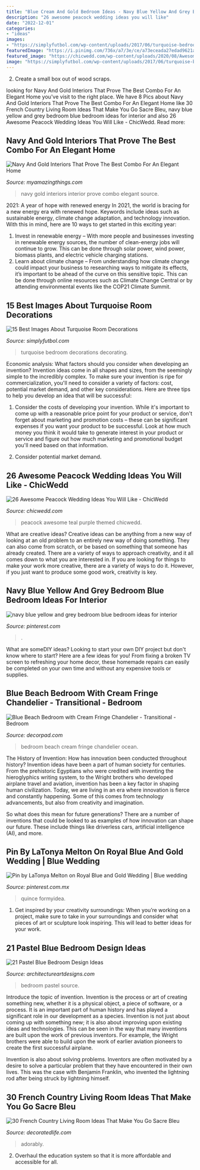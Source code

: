 ```yaml
---
title: "Blue Cream And Gold Bedroom Ideas - Navy Blue Yellow And Grey Bedroom Blue Bedroom Ideas For Interior"
description: "26 awesome peacock wedding ideas you will like"
date: "2022-12-01"
categories:
- "ideas"
images:
- "https://simplyfutbol.com/wp-content/uploads/2017/06/turquoise-bedroom-decorating-ideas.jpg"
featuredImage: "https://i.pinimg.com/736x/a7/3e/ce/a73eceada27edad9621aae2f6ed36e6a.jpg"
featured_image: "https://chicwedd.com/wp-content/uploads/2020/08/Awesome-Peacock-Wedding-Ideas-1132926626471428690.jpg"
image: "https://simplyfutbol.com/wp-content/uploads/2017/06/turquoise-bedroom-decorating-ideas.jpg"
---
```



2. Create a small box out of wood scraps.

	

		
looking for Navy And Gold Interiors That Prove The Best Combo For An Elegant Home you've visit to the right place. We have 8 Pics about Navy And Gold Interiors That Prove The Best Combo For An Elegant Home like 30 French Country Living Room Ideas That Make You Go Sacre Bleu, navy blue yellow and grey bedroom blue bedroom ideas for interior and also 26 Awesome Peacock Wedding Ideas You Will Like - ChicWedd. Read more:
		
    
## Navy And Gold Interiors That Prove The Best Combo For An Elegant Home

<img loading=lazy src="http://myamazingthings.com/wp-content/uploads/2017/10/navy-gold-interior-9.jpg" onerror="this.onerror=null;this.src='https://tse3.mm.bing.net/th?id=OIP.pdUGIMR6qR0df3z-8HHOHgHaFi&amp;pid=15.1';" alt="Navy And Gold Interiors That Prove The Best Combo For An Elegant Home">

_Source: myamazingthings.com_

>navy gold interiors interior prove combo elegant source. 

	

2021: A year of hope with renewed energy
In 2021, the world is bracing for a new energy era with renewed hope. Keywords include ideas such as sustainable energy, climate change adaptation, and technology innovation. With this in mind, here are 10 ways to get started in this exciting year:
1. Invest in renewable energy – With more people and businesses investing in renewable energy sources, the number of clean-energy jobs will continue to grow. This can be done through solar power, wind power, biomass plants, and electric vehicle charging stations.
2. Learn about climate change – From understanding how climate change could impact your business to researching ways to mitigate its effects, it’s important to be ahead of the curve on this sensitive topic. This can be done through online resources such as Climate Change Central or by attending environmental events like the COP21 Climate Summit.

    
## 15 Best Images About Turquoise Room Decorations

<img loading=lazy src="https://simplyfutbol.com/wp-content/uploads/2017/06/turquoise-bedroom-decorating-ideas.jpg" onerror="this.onerror=null;this.src='https://tse2.mm.bing.net/th?id=OIP.srNDHfZzlrnw8_LTpVh0kwHaKF&amp;pid=15.1';" alt="15 Best Images About Turquoise Room Decorations">

_Source: simplyfutbol.com_

>turquoise bedroom decorations decorating. 

	

Economic analysis: What factors should you consider when developing an invention?
Invention ideas come in all shapes and sizes, from the seemingly simple to the incredibly complex. To make sure your invention is ripe for commercialization, you'll need to consider a variety of factors: cost, potential market demand, and other key considerations. Here are three tips to help you develop an idea that will be successful: 
1. Consider the costs of developing your invention. While it's important to come up with a reasonable price point for your product or service, don't forget about marketing and promotion costs – these can be significant expenses if you want your product to be successful. Look at how much money you think it would take to generate interest in your product or service and figure out how much marketing and promotional budget you'll need based on that information.

2. Consider potential market demand.

    
## 26 Awesome Peacock Wedding Ideas You Will Like - ChicWedd

<img loading=lazy src="https://chicwedd.com/wp-content/uploads/2020/08/Awesome-Peacock-Wedding-Ideas-1132926626471428690.jpg" onerror="this.onerror=null;this.src='https://tse1.mm.bing.net/th?id=OIP.kHvW8x1JQzLRswxrsS4gVwHaLH&amp;pid=15.1';" alt="26 Awesome Peacock Wedding Ideas You Will Like - ChicWedd">

_Source: chicwedd.com_

>peacock awesome teal purple themed chicwedd. 

	

What are creative ideas?
Creative ideas can be anything from a new way of looking at an old problem to an entirely new way of doing something. They can also come from scratch, or be based on something that someone has already created. There are a variety of ways to approach creativity, and it all comes down to what you are interested in. If you are looking for things to make your work more creative, there are a variety of ways to do it. However, if you just want to produce some good work, creativity is key.

    
## Navy Blue Yellow And Grey Bedroom Blue Bedroom Ideas For Interior

<img loading=lazy src="https://i.pinimg.com/736x/1f/63/82/1f638282c427bfa511dcccc708f9ce2d.jpg" onerror="this.onerror=null;this.src='https://tse2.mm.bing.net/th?id=OIP.uu5lRY7vVyRTbI3_WPUAbAHaJ3&amp;pid=15.1';" alt="navy blue yellow and grey bedroom blue bedroom ideas for interior">

_Source: pinterest.com_

>. 

	

What are someDIY ideas?
Looking to start your own DIY project but don't know where to start? Here are a few ideas for you! From fixing a broken TV screen to refreshing your home decor, these homemade repairs can easily be completed on your own time and without any expensive tools or supplies.

    
## Blue Beach Bedroom With Cream Fringe Chandelier - Transitional - Bedroom

<img loading=lazy src="https://cdn.decorpad.com/photos/2017/02/03/ocean-blue-bedroom-cream-dresser.jpg" onerror="this.onerror=null;this.src='https://tse3.mm.bing.net/th?id=OIP.jasuSIlC0h6sIfT47D7HoAHaK9&amp;pid=15.1';" alt="Blue Beach Bedroom with Cream Fringe Chandelier - Transitional - Bedroom">

_Source: decorpad.com_

>bedroom beach cream fringe chandelier ocean. 

	

The History of Invention: How has innovation been conducted throughout history?
Invention ideas have been a part of human society for centuries. From the prehistoric Egyptians who were credited with inventing the hieroglyphics writing system, to the Wright brothers who developed airplane travel and aviation, invention has been a key factor in shaping human civilization. 
Today, we are living in an era where innovation is fierce and constantly happening. Some of this comes from technology advancements, but also from creativity and imagination. 

So what does this mean for future generations? There are a number of inventions that could be looked to as examples of how innovation can shape our future. These include things like driverless cars, artificial intelligence (AI), and more.

    
## Pin By LaTonya Melton On Royal Blue And Gold Wedding | Blue Wedding

<img loading=lazy src="https://i.pinimg.com/736x/a7/3e/ce/a73eceada27edad9621aae2f6ed36e6a.jpg" onerror="this.onerror=null;this.src='https://tse4.mm.bing.net/th?id=OIP.E_Mktdvb5K_WDWjgG12YJwHaJ4&amp;pid=15.1';" alt="Pin by LaTonya Melton on Royal Blue and Gold Wedding | Blue wedding">

_Source: pinterest.com.mx_

>quince formyidea. 

	

1. Get inspired by your creativity surroundings: When you’re working on a project, make sure to take in your surroundings and consider what pieces of art or sculpture look inspiring. This will lead to better ideas for your work.

    
## 21 Pastel Blue Bedroom Design Ideas

<img loading=lazy src="https://www.architectureartdesigns.com/wp-content/uploads/2015/05/1024.jpg" onerror="this.onerror=null;this.src='https://tse2.mm.bing.net/th?id=OIP.xP2pgU2qYpWbgiAKk1vZ5gHaHa&amp;pid=15.1';" alt="21 Pastel Blue Bedroom Design Ideas">

_Source: architectureartdesigns.com_

>bedroom pastel source. 

	

Introduce the topic of invention.
Invention is the process or art of creating something new, whether it is a physical object, a piece of software, or a process. It is an important part of human history and has played a significant role in our development as a species.
Invention is not just about coming up with something new; it is also about improving upon existing ideas and technologies. This can be seen in the way that many inventions are built upon the work of previous inventors. For example, the Wright brothers were able to build upon the work of earlier aviation pioneers to create the first successful airplane.

Invention is also about solving problems. Inventors are often motivated by a desire to solve a particular problem that they have encountered in their own lives. This was the case with Benjamin Franklin, who invented the lightning rod after being struck by lightning himself.

    
## 30 French Country Living Room Ideas That Make You Go Sacre Bleu

<img loading=lazy src="https://decoratedlife.com/wp-content/uploads/2020/04/28.-An-Adorably-Red-and-White-Living-Room.jpg" onerror="this.onerror=null;this.src='https://tse3.mm.bing.net/th?id=OIP.b_ZLHDcgq5hbubPfhHllEQHaLH&amp;pid=15.1';" alt="30 French Country Living Room Ideas That Make You Go Sacre Bleu">

_Source: decoratedlife.com_

>adorably. 

	

2. Overhaul the education system so that it is more affordable and accessible for all.

